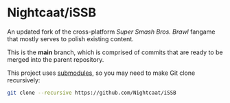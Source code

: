 Nightcaat/iSSB
==============
An updated fork of the cross-platform *Super Smash Bros. Brawl* fangame that mostly serves to polish existing content.

This is the **main** branch, which is comprised of commits that are ready to be merged into the parent repository.

This project uses [submodules](https://git-scm.com/book/en/v2/Git-Tools-Submodules), so you may need to make Git clone recursively:
```bash
git clone --recursive https://github.com/Nightcaat/iSSB
```